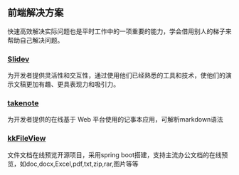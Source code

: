 ## 前端解决方案

快速高效解决实际问题也是平时工作中的一项重要的能力，学会借用别人的梯子来帮助自己解决问题。

### [Slidev](https://cn.sli.dev/)

为开发者提供灵活性和交互性，通过使用他们已经熟悉的工具和技术，使他们的演示文稿更加有趣、更具表现力和吸引力。

### [takenote](https://github.com/fantingsheng/takenote)

为开发者提供的在线基于 Web 平台使用的记事本应用，可解析markdown语法

### [kkFileView](https://github.com/kekingcn/kkFileView)

文件文档在线预览开源项目，采用spring boot搭建，支持主流办公文档的在线预览，如doc,docx,Excel,pdf,txt,zip,rar,图片等等

